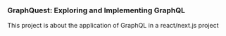 ### GraphQuest: Exploring and Implementing GraphQL

This project is about the application of GraphQL in a react/next.js project
